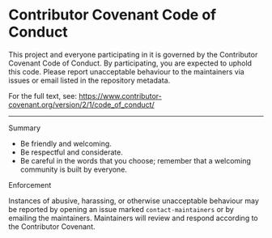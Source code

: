 # Contributor Covenant Code of Conduct

This project and everyone participating in it is governed by the Contributor Covenant Code of Conduct. By participating, you are expected to uphold this code. Please report unacceptable behaviour to the maintainers via issues or email listed in the repository metadata.

For the full text, see: https://www.contributor-covenant.org/version/2/1/code_of_conduct/

---

Summary

- Be friendly and welcoming.
- Be respectful and considerate.
- Be careful in the words that you choose; remember that a welcoming community is built by everyone.

Enforcement

Instances of abusive, harassing, or otherwise unacceptable behaviour may be reported by opening an issue marked `contact-maintainers` or by emailing the maintainers. Maintainers will review and respond according to the Contributor Covenant.
